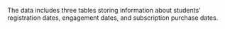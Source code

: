 

The data includes three tables storing information about students’ registration dates, engagement dates, and subscription purchase dates.
